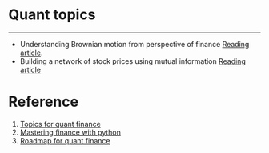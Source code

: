 # Quant topics
----
- Understanding Brownian motion from perspective of finance [Reading article](https://www.quantstart.com/articles/brownian-motion-simulation-with-python/).
- Building a network of stock prices using mutual information [Reading article](https://medium.com/latinxinai/building-a-network-of-stock-prices-using-mutual-information-13744622dd78)

# Reference
1. [Topics for quant finance](https://gist.github.com/ih2502mk/50d8f7feb614c8676383431b056f4291)
2. [Mastering finance with python](https://github.com/ih2502mk/mastering-python-for-finance-second-edition/blob/master/README.md)
3. [Roadmap for quant finance](https://medium.com/@akjha22/the-quants-blueprint-a-roadmap-for-building-a-career-in-quantitative-finance-fa5218f81e7b)
